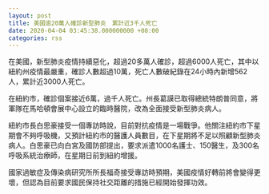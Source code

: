 ```yaml
---
layout: post
title: 美國逾20萬人確診新型肺炎　累計近3千人死亡
date: 2020-04-04 03:45:38.000000000 +08:00
categories: rss
---
```


在美國，新型肺炎疫情持續惡化，超過20多萬人確診，超過6000人死亡，其中以紐約州疫情最嚴重，確診人數超過10萬，死亡人數破紀錄在24小時內新增562人，累計近3000人死亡。

在紐約市，確診個案接近6萬，過千人死亡。州長葛謨已取得總統特朗普同意，將軍隊在馬哈頓會展中心設立的臨時醫院，改為全面接受新型肺炎病人。

紐約市長白思豪接受一個專訪時說，目前對抗疫情是一場戰爭。他關注紐約市下星期會不夠呼吸機，又預計紐約市的醫護人員數目，在下星期將不足以照顧新型肺炎病人。白思豪已向白宮及國防部提出，要求派遣1000名護士、150醫生，及300名呼吸系統治療師，在星期日前到紐約增援。

國家過敏症及傳染病研究所所長福奇接受專訪時預期，美國疫情好轉前將會變得更壞，但認為目前要求國民保持社交距離的措施已經開始發揮功效。
